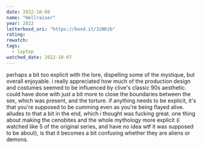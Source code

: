 ```yaml
---
date: 2022-10-09
name: "Hellraiser"
year: 2022
letterboxd_uri: "https://boxd.it/3iNKzb"
rating: 
rewatch: 
tags:
  - laptop
watched_date: 2022-10-07
---
```


perhaps a bit too explicit with the lore, dispelling some of the mystique, but overall enjoyable. i really appreciated how much of the production design and costumes seemed to be influenced by clive's classic 90s aesthetic. could have done with just a bit more to close the boundaries between the sex, which was present, and the torture. if anything needs to be explicit, it's that you're supposed to be cumming even as you're being flayed alive. alludes to that a bit in the end, which i thought was fucking great. one thing about making the cenobites and the whole mythology more explicit (i watched like 5 of the original series, and have no idea wtf it was supposed to be about), is that it becomes a bit confusing whether they are aliens or demons.
